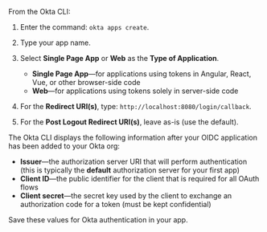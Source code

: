 From the Okta CLI:

1. Enter the command: `okta apps create`.
2. Type your app name.
3. Select **Single Page App** or **Web** as the **Type of Application**.
    - **Single Page App**&mdash;for applications using tokens in Angular, React, Vue, or other browser-side code
    - **Web**&mdash;for applications using tokens solely in server-side code

4. For the **Redirect URI(s)**, type: `http://localhost:8080/login/callback`.
5. For the **Post Logout Redirect URI(s)**, leave as-is (use the default).

The Okta CLI displays the following information after your OIDC application has been added to your Okta org:
- **Issuer**&mdash;the authorization server URI that will perform authentication (this is typically the **default** authorization server for your first app)
- **Client ID**&mdash;the public identifier for the client that is required for all OAuth flows
- **Client secret**&mdash;the secret key used by the client to exchange an authorization code for a token (must be kept confidential)

Save these values for Okta authentication in your app.
